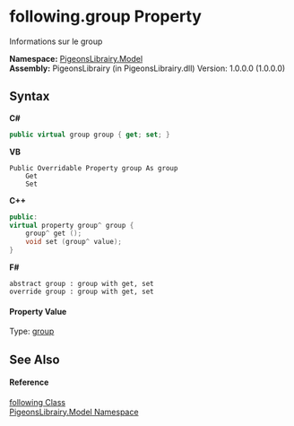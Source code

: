 # following.group Property 
 

Informations sur le group

**Namespace:**&nbsp;<a href="740f9e4a-e251-715e-60bf-e906871d97b4">PigeonsLibrairy.Model</a><br />**Assembly:**&nbsp;PigeonsLibrairy (in PigeonsLibrairy.dll) Version: 1.0.0.0 (1.0.0.0)

## Syntax

**C#**<br />
``` C#
public virtual group group { get; set; }
```

**VB**<br />
``` VB
Public Overridable Property group As group
	Get
	Set
```

**C++**<br />
``` C++
public:
virtual property group^ group {
	group^ get ();
	void set (group^ value);
}
```

**F#**<br />
``` F#
abstract group : group with get, set
override group : group with get, set
```


#### Property Value
Type: <a href="30daa006-0f38-7d8e-5d44-43f8187b044c">group</a>

## See Also


#### Reference
<a href="31397466-28b4-3b58-1aa9-d8ca73b55c33">following Class</a><br /><a href="740f9e4a-e251-715e-60bf-e906871d97b4">PigeonsLibrairy.Model Namespace</a><br />